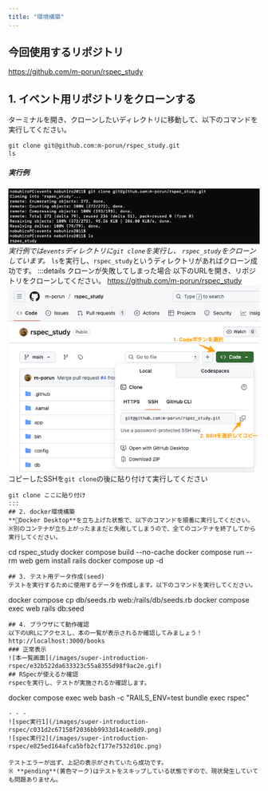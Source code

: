```yaml
---
title: "環境構築"
---
```

## 今回使用するリポジトリ
https://github.com/m-porun/rspec_study
## 1. イベント用リポジトリをクローンする
ターミナルを開き、クローンしたいディレクトリに移動して、以下のコマンドを実行してください。
```
git clone git@github.com:m-porun/rspec_study.git
ls
```
##### 実行例
![実行例](/images/super-introduction-rspec/3feb613b7d43ddd77c400e85b28744b0.png)
*実行例では`events`ディレクトリに`git clone`を実行し、
`rspec_study`をクローンしています。*
`ls`を実行し、`rspec_study`というディレクトリがあればクローン成功です。
:::details クローンが失敗してしまった場合
以下のURLを開き、リポジトリをクローンしてください。
 https://github.com/m-porun/rspec_study
![Codeボタン選択](/images/super-introduction-rspec/b5953db609dd0505cef52b5320471c3c.png)
コピーしたSSHを`git clone`の後に貼り付けて実行してください
```
git clone ここに貼り付け
:::
## 2. docker環境構築
**🐳Docker Desktop**を立ち上げた状態で、以下のコマンドを順番に実行してください。
※別のコンテナが立ち上がったままだと失敗してしまうので、全てのコンテナを終了してから実行してください。
```
cd rspec_study
docker compose build --no-cache
docker compose run --rm web gem install rails
docker compose up -d
```
## 3. テスト用データ作成(seed)
テストを実行するために使用するデータを作成します。以下のコマンドを実行してください。
```
docker compose cp db/seeds.rb web:/rails/db/seeds.rb
docker compose exec web rails db:seed
```
## 4. ブラウザにて動作確認
以下のURLにアクセスし、本の一覧が表示されるか確認してみましょう！
http://localhost:3000/books
### 正常表示
![本一覧画面](/images/super-introduction-rspec/e32b522da633323c55a8355d98f9ac2e.gif)
## RSpecが使えるか確認
rspecを実行し、テストが実施されるか確認します。
```
docker compose exec web bash -c "RAILS_ENV=test bundle exec rspec"
```
- - -
![spec実行1](/images/super-introduction-rspec/c031d2c67158f2036bb9933d14cae8d9.png)
![spec実行2](/images/super-introduction-rspec/e825ed164afca5bfb2cf177e7532d10c.png)

テストエラーが出ず、上記の表示がされていたら成功です。
※ **pending**(黄色マーク)はテストをスキップしている状態ですので、現状発生していても問題ありません。

